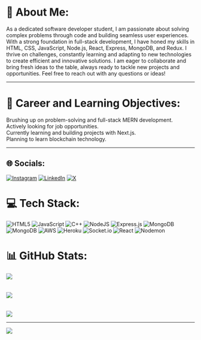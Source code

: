 # 💫 About Me:
As a dedicated software developer student, I am passionate about solving complex problems through code and building seamless user experiences. With a strong foundation in full-stack development, I have honed my skills in HTML, CSS, JavaScript, Node.js, React, Express, MongoDB, and Redux. I thrive on challenges, constantly learning and adapting to new technologies to create efficient and innovative solutions. I am eager to collaborate and bring fresh ideas to the table, always ready to tackle new projects and opportunities. Feel free to reach out with any questions or ideas!
<hr>
<h1> 🍳 Career and Learning Objectives:</h1>
Brushing up on problem-solving and full-stack MERN development. <br>
Actively looking for job opportunities. <br>
Currently learning and building projects with Next.js. <br>
Planning to learn blockchain technology. <br>

<hr>

## 🌐 Socials:
[![Instagram](https://img.shields.io/badge/Instagram-%23E4405F.svg?logo=Instagram&logoColor=white)](https://instagram.com/naman__sharma) [![LinkedIn](https://img.shields.io/badge/LinkedIn-%230077B5.svg?logo=linkedin&logoColor=white)](https://www.linkedin.com/in/nmnnrb/) [![X](https://img.shields.io/badge/X-black.svg?logo=X&logoColor=white)](https://x.com/naman__sharma2) 

# 💻 Tech Stack:
![HTML5](https://img.shields.io/badge/html5-%23E34F26.svg?style=for-the-badge&logo=html5&logoColor=white) ![JavaScript](https://img.shields.io/badge/javascript-%23323330.svg?style=for-the-badge&logo=javascript&logoColor=%23F7DF1E) ![C++](https://img.shields.io/badge/c++-%2300599C.svg?style=for-the-badge&logo=c%2B%2B&logoColor=white) ![NodeJS](https://img.shields.io/badge/node.js-6DA55F?style=for-the-badge&logo=node.js&logoColor=white) ![Express.js](https://img.shields.io/badge/express.js-%23404d59.svg?style=for-the-badge&logo=express&logoColor=%2361DAFB) ![MongoDB](https://img.shields.io/badge/MongoDB-%234ea94b.svg?style=for-the-badge&logo=mongodb&logoColor=white) ![MongoDB](https://img.shields.io/badge/MongoDB-%234ea94b.svg?style=for-the-badge&logo=mongodb&logoColor=white) ![AWS](https://img.shields.io/badge/AWS-%23FF9900.svg?style=for-the-badge&logo=amazon-aws&logoColor=white) ![Heroku](https://img.shields.io/badge/heroku-%23430098.svg?style=for-the-badge&logo=heroku&logoColor=white) ![Socket.io](https://img.shields.io/badge/Socket.io-black?style=for-the-badge&logo=socket.io&badgeColor=010101) ![React](https://img.shields.io/badge/react-%2320232a.svg?style=for-the-badge&logo=react&logoColor=%2361DAFB) ![Nodemon](https://img.shields.io/badge/NODEMON-%23323330.svg?style=for-the-badge&logo=nodemon&logoColor=%BBDEAD)
# 📊 GitHub Stats:
![](https://github-readme-stats.vercel.app/api?username=nmnnrb&theme=codeSTACKr&hide_border=false&include_all_commits=false&count_private=false)<br/> <br> <br>
![](https://github-readme-streak-stats.herokuapp.com/?user=nmnnrb&theme=codeSTACKr&hide_border=false)<br/> <br> <br>
![](https://github-readme-stats.vercel.app/api/top-langs/?username=nmnnrb&theme=codeSTACKr&hide_border=false&include_all_commits=false&count_private=false&layout=compact)

---
[![](https://visitcount.itsvg.in/api?id=nmnnrb&icon=1&color=8)](https://visitcount.itsvg.in)

<!-- Proudly created with GPRM ( https://gprm.itsvg.in ) -->
